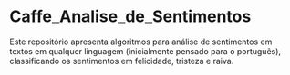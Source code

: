 # Caffe_Analise_de_Sentimentos
Este repositório apresenta algoritmos para análise de sentimentos em textos em qualquer linguagem (inicialmente pensado para o português), classificando os sentimentos em felicidade, tristeza e raiva.
